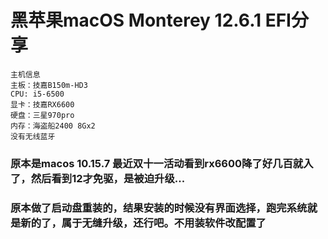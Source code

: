 # 黑苹果macOS Monterey 12.6.1 EFI分享
```
主机信息
主板：技嘉B150m-HD3
CPU: i5-6500
显卡：技嘉RX6600
硬盘：三星970pro
内存：海盗船2400 8Gx2 
没有无线蓝牙
```

### 原本是macos 10.15.7 最近双十一活动看到rx6600降了好几百就入了，然后看到12才免驱，是被迫升级...
### 原本做了启动盘重装的，结果安装的时候没有界面选择，跑完系统就是新的了，属于无缝升级，还行吧。不用装软件改配置了

